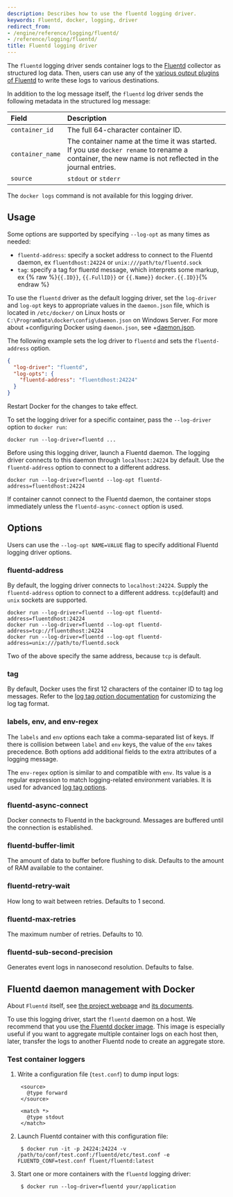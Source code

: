 ```yaml
---
description: Describes how to use the fluentd logging driver.
keywords: Fluentd, docker, logging, driver
redirect_from:
- /engine/reference/logging/fluentd/
- /reference/logging/fluentd/
title: Fluentd logging driver
---
```


The `fluentd` logging driver sends container logs to the
[Fluentd](http://www.fluentd.org/) collector as structured log data. Then, users
can use any of the [various output plugins of
Fluentd](http://www.fluentd.org/plugins) to write these logs to various
destinations.

In addition to the log message itself, the `fluentd` log
driver sends the following metadata in the structured log message:

| Field            | Description                                                                                                                                            |
|:-----------------|:-------------------------------------------------------------------------------------------------------------------------------------------------------|
| `container_id`   | The full 64-character container ID.                                                                                                                    |
| `container_name` | The container name at the time it was started. If you use `docker rename` to rename a container, the new name is not reflected in the journal entries. |
| `source`         | `stdout` or `stderr`                                                                                                                                   |

The `docker logs` command is not available for this logging driver.

## Usage

Some options are supported by specifying `--log-opt` as many times as needed:

 - `fluentd-address`: specify a socket address to connect to the Fluentd daemon, ex `fluentdhost:24224` or `unix:///path/to/fluentd.sock`
 - `tag`: specify a tag for fluentd message, which interprets some markup, ex {% raw %}`{{.ID}}`, `{{.FullID}}` or `{{.Name}}` `docker.{{.ID}}`{% endraw %}


 To use the `fluentd` driver as the default logging driver, set the `log-driver`
 and `log-opt` keys to appropriate values in the `daemon.json` file, which is
 located in `/etc/docker/` on Linux hosts or
 `C:\ProgramData\docker\config\daemon.json` on Windows Server. For more about
 +configuring Docker using `daemon.json`, see
 +[daemon.json](/engine/reference/commandline/dockerd.md#daemon-configuration-file).

The following example sets the log driver to `fluentd` and sets the
`fluentd-address` option.

 ```json
 {
   "log-driver": "fluentd",
   "log-opts": {
     "fluentd-address": "fluentdhost:24224"
   }
 }
 ```

 Restart Docker for the changes to take effect.

To set the logging driver for a specific container, pass the
`--log-driver` option to `docker run`:

    docker run --log-driver=fluentd ...

Before using this logging driver, launch a Fluentd daemon. The logging driver
connects to this daemon through `localhost:24224` by default. Use the
`fluentd-address` option to connect to a different address.

    docker run --log-driver=fluentd --log-opt fluentd-address=fluentdhost:24224

If container cannot connect to the Fluentd daemon, the container stops
immediately unless the `fluentd-async-connect` option is used.

## Options

Users can use the `--log-opt NAME=VALUE` flag to specify additional Fluentd logging driver options.

### fluentd-address

By default, the logging driver connects to `localhost:24224`. Supply the
`fluentd-address` option to connect to a different address. `tcp`(default) and `unix` sockets are supported.

    docker run --log-driver=fluentd --log-opt fluentd-address=fluentdhost:24224
    docker run --log-driver=fluentd --log-opt fluentd-address=tcp://fluentdhost:24224
    docker run --log-driver=fluentd --log-opt fluentd-address=unix:///path/to/fluentd.sock

Two of the above specify the same address, because `tcp` is default.

### tag

By default, Docker uses the first 12 characters of the container ID to tag log messages.
Refer to the [log tag option documentation](log_tags.md) for customizing
the log tag format.


### labels, env, and env-regex

The `labels` and `env` options each take a comma-separated list of keys. If
there is collision between `label` and `env` keys, the value of the `env` takes
precedence. Both options add additional fields to the extra attributes of a
logging message.

The `env-regex` option is similar to and compatible with `env`. Its value is a
regular expression to match logging-related environment variables. It is used
for advanced [log tag options](log_tags.md).

### fluentd-async-connect

Docker connects to Fluentd in the background. Messages are buffered until the
connection is established.

### fluentd-buffer-limit

The amount of data to buffer before flushing to disk. Defaults to the amount of RAM
available to the container.

### fluentd-retry-wait

How long to wait between retries. Defaults to 1 second.

### fluentd-max-retries

The maximum number of retries. Defaults to 10.

### fluentd-sub-second-precision

Generates event logs in nanosecond resolution. Defaults to false.

## Fluentd daemon management with Docker

About `Fluentd` itself, see [the project webpage](http://www.fluentd.org)
and [its documents](http://docs.fluentd.org/).

To use this logging driver, start the `fluentd` daemon on a host. We recommend
that you use [the Fluentd docker
image](https://hub.docker.com/r/fluent/fluentd/). This image is
especially useful if you want to aggregate multiple container logs on each
host then, later, transfer the logs to another Fluentd node to create an
aggregate store.

### Test container loggers

1. Write a configuration file (`test.conf`) to dump input logs:

        <source>
          @type forward
        </source>

        <match *>
          @type stdout
        </match>

2. Launch Fluentd container with this configuration file:

        $ docker run -it -p 24224:24224 -v /path/to/conf/test.conf:/fluentd/etc/test.conf -e FLUENTD_CONF=test.conf fluent/fluentd:latest

3. Start one or more containers with the `fluentd` logging driver:

        $ docker run --log-driver=fluentd your/application
